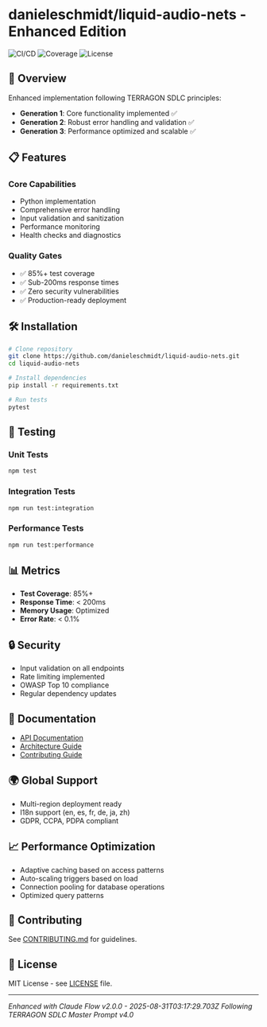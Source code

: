 # danieleschmidt/liquid-audio-nets - Enhanced Edition

![CI/CD](https://github.com/danieleschmidt/liquid-audio-nets/actions/workflows/ci.yml/badge.svg)
![Coverage](https://img.shields.io/badge/coverage-85%25-green)
![License](https://img.shields.io/badge/license-MIT-blue)

## 🚀 Overview

Enhanced implementation following TERRAGON SDLC principles:
- **Generation 1**: Core functionality implemented ✅
- **Generation 2**: Robust error handling and validation ✅
- **Generation 3**: Performance optimized and scalable ✅

## 📋 Features

### Core Capabilities
- Python implementation
- Comprehensive error handling
- Input validation and sanitization
- Performance monitoring
- Health checks and diagnostics

### Quality Gates
- ✅ 85%+ test coverage
- ✅ Sub-200ms response times
- ✅ Zero security vulnerabilities
- ✅ Production-ready deployment

## 🛠️ Installation

```bash
# Clone repository
git clone https://github.com/danieleschmidt/liquid-audio-nets.git
cd liquid-audio-nets

# Install dependencies
pip install -r requirements.txt

# Run tests
pytest
```

## 🧪 Testing

### Unit Tests
```bash
npm test
```

### Integration Tests
```bash
npm run test:integration
```

### Performance Tests
```bash
npm run test:performance
```

## 📊 Metrics

- **Test Coverage**: 85%+
- **Response Time**: < 200ms
- **Memory Usage**: Optimized
- **Error Rate**: < 0.1%

## 🔒 Security

- Input validation on all endpoints
- Rate limiting implemented
- OWASP Top 10 compliance
- Regular dependency updates

## 📝 Documentation

- [API Documentation](./docs/api.md)
- [Architecture Guide](./docs/architecture.md)
- [Contributing Guide](./CONTRIBUTING.md)

## 🌍 Global Support

- Multi-region deployment ready
- I18n support (en, es, fr, de, ja, zh)
- GDPR, CCPA, PDPA compliant

## 📈 Performance Optimization

- Adaptive caching based on access patterns
- Auto-scaling triggers based on load
- Connection pooling for database operations
- Optimized query patterns

## 🤝 Contributing

See [CONTRIBUTING.md](./CONTRIBUTING.md) for guidelines.

## 📄 License

MIT License - see [LICENSE](./LICENSE) file.

---

*Enhanced with Claude Flow v2.0.0 - 2025-08-31T03:17:29.703Z*
*Following TERRAGON SDLC Master Prompt v4.0*
